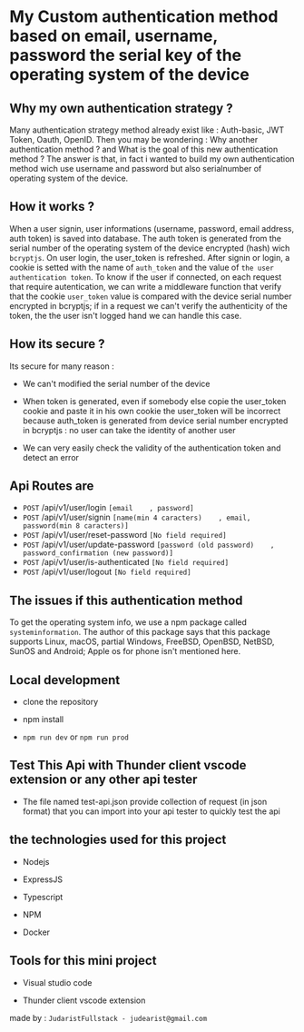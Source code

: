 # My Custom authentication method based on email, username, password the serial key of the operating system of the device

## Why my own authentication strategy ?

Many authentication strategy method already exist like : Auth-basic, JWT Token, Oauth, OpenID. Then you may be wondering : Why another authentication method ? and What is the goal of this new authentication method ?
The answer is that, in fact i wanted to build my own authentication method wich use username and password but also serialnumber of operating system of the device.

## How it works ?

When a user signin, user informations (username, password, email address, auth token) is saved into database. The auth token is generated from the serial number of the operating system of the device encrypted (hash) wich `bcryptjs`. On user login, the user_token is refreshed. After signin or login, a cookie is setted with the name of `auth_token` and the value of `the user authentication token`. To know if the user if connected, on each request that require autentication, we can write a middleware function that verify that the cookie `user_token` value is compared with the device serial number encrypted in bcryptjs; if in a request we can't verify the authenticity of the token, the the user isn't logged hand we can handle this case.

## How its secure ?

Its secure for many reason :

- We can't modified the serial number of the device

- When token is generated, even if somebody else copie the user_token cookie and paste it in his own cookie the user_token will be incorrect because auth_token is generated from device serial number encrypted in bcryptjs : no user can take the identity of another user

- We can very easily check the validity of the authentication token and detect an error

## Api Routes are

- `POST`  /api/v1/user/login    `[email    , password]`
- `POST`  /api/v1/user/signin   `[name(min 4 caracters)    , email, password(min 8 caracters)]`
- `POST`  /api/v1/user/reset-password   `[No field required]`
- `POST`  /api/v1/user/update-password  `[password (old password)    , password_confirmation (new password)]`
- `POST`  /api/v1/user/is-authenticated `[No field required]`
- `POST`  /api/v1/user/logout   `[No field required]`

## The issues if this authentication method

To get the operating system info, we use a npm package called `systeminformation`. The author of this package says that this package supports Linux, macOS, partial Windows, FreeBSD, OpenBSD, NetBSD, SunOS and Android; Apple os for phone isn't mentioned here.

## Local development

- clone the repository

- npm install

- `npm run dev` or `npm run prod`

## Test This Api with Thunder client vscode extension or any other api tester

- The file named test-api.json provide collection of request (in json format) that you can import into your api tester to quickly test the api

## the technologies used for this project

- Nodejs

- ExpressJS

- Typescript

- NPM

- Docker

## Tools for this mini project

- Visual studio code

- Thunder client vscode extension

made by : `JudaristFullstack - judearist@gmail.com`
